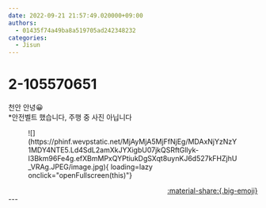 ```yaml
---
date: 2022-09-21 21:57:49.020000+09:00
authors:
  - 01435f74a49ba8a519705ad242348232
categories:
  - Jisun
---
```


# 2-105570651

<div class="post-container" markdown="1">
<div class="content-container md-sidebar__scrollwrap" markdown="1">

천안 안녕😀<br>*안전벨트 했습니다, 주행 중 사진 아닙니다
<figure markdown="1">
![](https://phinf.wevpstatic.net/MjAyMjA5MjFfNjEg/MDAxNjYzNzY1MDY4NTE5.Ld4SdL2amXkJYXigbU07jkQSRftGllyk-I3Bkm96Fe4g.efXBmMPxQYPtiukDgSXqt8uynKJ6d527kFHZjhU_VRAg.JPEG/image.jpg){ loading=lazy onclick="openFullscreen(this)"}
</figure>


</div>
</div>

<div style="text-align: right;" markdown="1">
<a href="https://weverse.io/fromis9/artist/2-105570651" style="text-align: right;">:material-share:{.big-emoji}</a>
</div>
---
